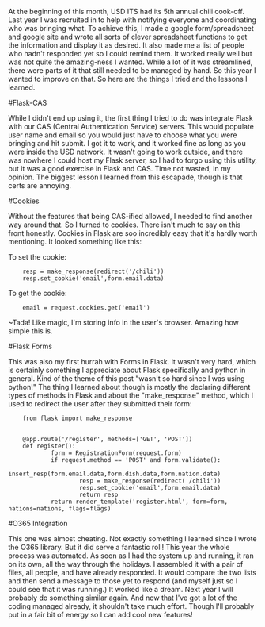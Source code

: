 At the beginning of this month, USD ITS had its 5th annual chili cook-off. Last year I was recruited in to help with notifying everyone and coordinating who was bringing what. To achieve this, I made a google form/spreadsheet and google site and wrote all sorts of clever spreadsheet functions to get the information and display it as desired. It also made me a list of people who hadn't responded yet so I could remind them. It worked really well but was not quite the amazing-ness I wanted. While a lot of it was streamlined, there were parts of it that still needed to be managed by hand. So this year I wanted to improve on that. So here are the things I tried and the lessons I learned.

#Flask-CAS

While I didn't end up using it, the first thing I tried to do was integrate Flask with our CAS (Central Authentication Service) servers. This would populate user name and email so you would just have to choose what you were bringing and hit submit. I got it to work, and it worked fine as long as you were inside the USD network. It wasn't going to work outside, and there was nowhere I could host my Flask server, so I had to forgo using this utility, but it was a good exercise in Flask and CAS. Time not wasted, in my opinion. The biggest lesson I learned from this escapade, though is that certs are annoying. 

#Cookies

Without the features that being CAS-ified allowed, I needed to find another way around that. So I turned to cookies. There isn't much to say on this front honestly. Cookies in Flask are soo incredibly easy that it's hardly worth mentioning. It looked something like this:

To set the cookie:

        resp = make_response(redirect('/chili'))
        resp.set_cookie('email',form.email.data)


To get the cookie:

        email = request.cookies.get('email')

~Tada! Like magic, I'm storing info in the user's browser. Amazing how simple this is.

#Flask Forms

This was also my first hurrah with Forms in Flask. It wasn't very hard, which is certainly something I appreciate about Flask specifically and python in general. Kind of the theme of this post "wasn't so hard since I was using python!" The thing I learned about though is mostly the declaring different types of methods in Flask and about the "make_response" method, which I used to redirect the user after they submitted their form:

        from flask import make_response


        @app.route('/register', methods=['GET', 'POST'])
        def register():
                form = RegistrationForm(request.form)
                if request.method == 'POST' and form.validate():
                        insert_resp(form.email.data,form.dish.data,form.nation.data)
                        resp = make_response(redirect('/chili'))
                        resp.set_cookie('email',form.email.data)
                        return resp
                return render_template('register.html', form=form, nations=nations, flags=flags)


#O365 Integration

This one was almost cheating. Not exactly something I learned since I wrote the O365 library. But it did serve a fantastic roll! This year the whole process was automated. As soon as I had the system up and running, it ran on its own, all the way through the holidays. I assembled it with a pair of files, all people, and have already responded. It would compare the two lists and then send a message to those yet to respond (and myself just so I could see that it was running.) It worked like a dream. Next year I will probably do something similar again. And now that I've got a lot of the coding managed already, it shouldn't take much effort. Though I'll probably put in a fair bit of energy so I can add cool new features!
